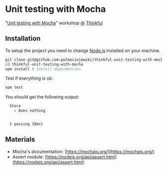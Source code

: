 # Unit testing with Mocha

"[Unit testing with Mocha](https://open-sessions.thinkful.com/workshops/unit-testing-with-mocha-and-assert-510/)" workshop @ [Thinkful](http://thinkful.com)

## Installation

To setup the project you need to change [Node.js](https://nodejs.org/) installed on your machine.

```sh
git clone git@github.com:pwlmaciejewski/thinkful-unit-testing-with-mocha.git
cd thinkful-unit-testing-with-mocha
npm install # install dependencies
```

Test if everything is ok:

```sh
npm test
```

You should get the following output:

```sh
  Store
    ✓ Does nothing


  1 passing (8ms)
```
## Materials

* Mocha's documentation: [https://mochajs.org/](https://mochajs.org/)
* Assert module: [https://nodejs.org/api/assert.html](https://nodejs.org/api/assert.html)
